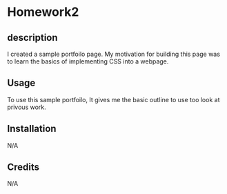 # Homework2

## description

I created a sample portfoilo page. My motivation for building this page was to learn the basics of implementing CSS into a webpage.

## Usage

To use this sample portfoilo, It gives me the basic outline to use too look at privous work.

## Installation

N/A

## Credits

N/A
